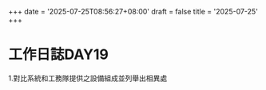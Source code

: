 +++
date = '2025-07-25T08:56:27+08:00'
draft = false
title = '2025-07-25'
+++
# 工作日誌DAY19

<!--more-->

1.對比系統和工務隊提供之設備組成並列舉出相異處
